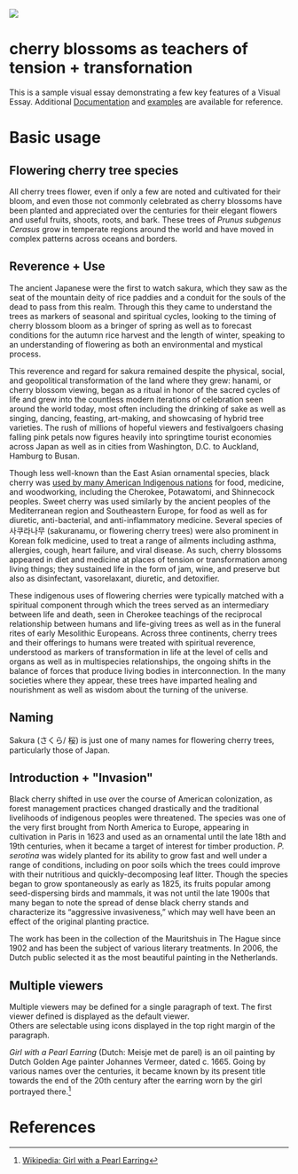 <a href="https://juncture-digital.org"><img src="https://juncture-digital.org/images/ve-button.png"></a>

<param ve-config 
       title="sakura storytellers"
       author="izzy acevedo"
       banner="Cherry_blossom_flowers_2.jpg"
       layout="vertical">

<!-- Entities discussed throughout the essay are typically defined before the essay text and
     are thus available in all text.  Entity identifiers (QIDs) can be found in either
     Wikipedia or Wikidata (https://www.wikidata.org)> -->
<param ve-entity eid="Q158987"> <!-- black cherry -->
<param ve-entity eid="Q41264"> <!-- Johannes Vermeer -->
<param ve-entity eid="Q221092"> <!-- Mauritshuis -->
<param ve-entity eid="Q36600"> <!-- The Hague -->

# cherry blossoms as teachers of tension + transfornation

This is a sample visual essay demonstrating a few key features of a Visual Essay. Additional [Documentation](https://github.com/JSTOR-Labs/juncture/wiki) and [examples](https://jstor-labs.github.io/juncture-examples) are available for reference.
<param ve-image 
       manifest="https://iiif.juncture-digital.org/manifest/6dd738aed85597cac540ad31dd5818e86ef7f2918c7b43a9eb3123d5538e6e4c">

# Basic usage

## Flowering cherry tree species
       
All cherry trees flower, even if only a few are noted and cultivated for their bloom, and even those not commonly celebrated as cherry blossoms have been planted and appreciated over the centuries for their elegant flowers and useful fruits, shoots, roots, and bark. These trees of <span eid="Q2946681">_Prunus subgenus Cerasus_</span> grow in temperate regions around the world and have moved in complex patterns across oceans and borders. 

<param ve-compare curtain
       url="Prunus_avium.jpg"
       label="P. avium"
       license="public domain"
       fit="contain">
<param ve-compare 
       url="Prunus_serotina.jpg"
       label="P. serotina"
       license="public domain"
       fit="contain">
       

## Reverence + Use

The ancient Japanese were the first to watch sakura, which they saw as the seat of the mountain deity of rice paddies and a conduit for the souls of the dead to pass from this realm. Through this they came to understand the trees as markers of seasonal and spiritual cycles, looking to the timing of cherry blossom bloom as a bringer of spring as well as to forecast conditions for the autumn rice harvest and the length of winter, speaking to an understanding of flowering as both an environmental and mystical process.
<param ve-image
       url="Yoshitoshi_The_Spirit_of_the_Komachi_Cherry_Tree.jpg"
       license="public domain"
       label="Yoshitoshi, one spiritual incarnation of a cherry tree in Japan"
       description="painting of Yoshitoshi, spirit of the Komachi Cherry Tree"
       fit="contain">


This reverence and regard for sakura remained despite the physical, social, and geopolitical transformation of the land where they grew: hanami, or cherry blossom viewing, began as a ritual in honor of the sacred cycles of life and grew into the countless modern iterations of celebration seen around the world today, most often including the drinking of sake as well as singing, dancing, feasting, art-making, and showcasing of hybrid tree varieties. The rush of millions of hopeful viewers and festivalgoers chasing falling pink petals now figures heavily into springtime tourist economies across Japan as well as in cities from Washington, D.C. to Auckland, Hamburg to Busan.

<param ve-compare curtain
       url="Kano_Naganobu_Merrymaking_Under_the_Cherry_Blossoms.jpg"
       label="Ancient celebration of hanami"
       license="public domain"
       fit="contain">
<param ve-compare
       url="hanami_in_yoyogi_park_edit.jpg"
       label="Modern celebration of hanami, Yoyogi Park, 2019"
       license="public domain"
       fit="contain">



Though less well-known than the East Asian ornamental species, <span eid="Q158987">black cherry</span> was [used by many American Indigenous nations](http://naeb.brit.org/uses/search/?string=prunus+serotina) for food, medicine, and woodworking, including the Cherokee, Potawatomi, and Shinnecock peoples. <span eid="Q165137">Sweet cherry</span> was used similarly by the ancient peoples of the Mediterranean region and Southeastern Europe, for food as well as for diuretic, anti-bacterial, and anti-inflammatory medicine. Several species of 사쿠라나무 (sakuranamu, or flowering cherry trees) were also prominent in Korean folk medicine, used to treat a range of ailments including asthma, allergies, cough, heart failure, and viral disease. As such, cherry blossoms appeared in diet and medicine at places of tension or transformation among living things; they sustained life in the form of jam, wine, and preserve but also as disinfectant, vasorelaxant, diuretic, and detoxifier.


       
These indigenous uses of flowering cherries were typically matched with a spiritual component through which the trees served as an intermediary between life and death, seen in Cherokee teachings of the reciprocal relationship between humans and life-giving trees as well as in the funeral rites of early Mesolithic Europeans. Across three continents, cherry trees and their offerings to humans were treated with spiritual reverence, understood as markers of transformation in life at the level of cells and organs as well as in multispecies relationships, the ongoing shifts in the balance of forces that produce living bodies in interconnection. In the many societies where they appear, these trees have imparted healing and nourishment as well as wisdom about the turning of the universe.
<param ve-image
       url="evening_glow_at_koganei_border.jpg"
       license="public domain"
       description="Evening Glow at Koganei Border by Utagawa Hiroshige, 1797-1858"
       label="Inscription: poem by Taihaido Donsho. The glow of sunset at the end of a cloudy spring day / foretells tomorrow's weather in Koganei, / where cherry blossoms are in full bloom."
       fit="contain">


## Naming

Sakura (さくら/ 桜) is just one of many names for flowering cherry trees, particularly those of Japan. 
                    

## Introduction + "Invasion"

Black cherry shifted in use over the course of American colonization, as forest management practices changed drastically and the traditional livelihoods of indigenous peoples were threatened. The species was one of the very first brought from North America to Europe, appearing in cultivation in Paris in 1623 and used as an ornamental until the late 18th and 19th centuries, when it became a target of interest for timber production. _P. serotina_ was widely planted for its ability to grow fast and well under a range of conditions, including on poor soils which the trees could improve with their nutritious and quickly-decomposing leaf litter. Though the species began to grow spontaneously as early as 1825, its fruits popular among seed-dispersing birds and mammals, it was not until the late 1900s that many began to note the spread of dense black cherry stands and characterize its “aggressive invasiveness,” which may well have been an effect of the original planting practice.   
<param ve-image
       url="Prunus_serotina_illustration.jpg"
       label="P. serotina illustration"
       license="public domain">


The work has been in the collection of the Mauritshuis in The Hague since 1902 and has been the subject of various 
literary treatments. In 2006, the Dutch public selected it as the most beautiful painting in the Netherlands.
<param ve-map center="Q36600" zoom="11" prefer-geojson>

## Multiple viewers

Multiple viewers may be defined for a single paragraph of text.  The first viewer defined is displayed as the default viewer.  
Others are selectable using icons displayed in the top right margin of the paragraph.
<param ve-image 
       manifest="https://iiif.juncture-digital.org/manifest/6dd738aed85597cac540ad31dd5818e86ef7f2918c7b43a9eb3123d5538e6e4c">
<param ve-map center="Q36600" zoom="11">


_Girl with a Pearl Earring_ (Dutch: Meisje met de parel) is an oil painting by Dutch Golden Age painter Johannes Vermeer, 
dated c. 1665. Going by various names over the centuries, it became known by its present title towards the end of the 
20th century after the earring worn by the girl portrayed there.[^1]            

<param ve-image 
       label="Girl with a Pearl Earring" 
       description="painting by Johannes Vermeer" 
       license="public domain" 
       url="https://upload.wikimedia.org/wikipedia/commons/0/0f/1665_Girl_with_a_Pearl_Earring.jpg">
       
       
# References

[^1]: [Wikipedia: Girl with a Pearl Earring](https://en.wikipedia.org/wiki/Girl_with_a_Pearl_Earring)
